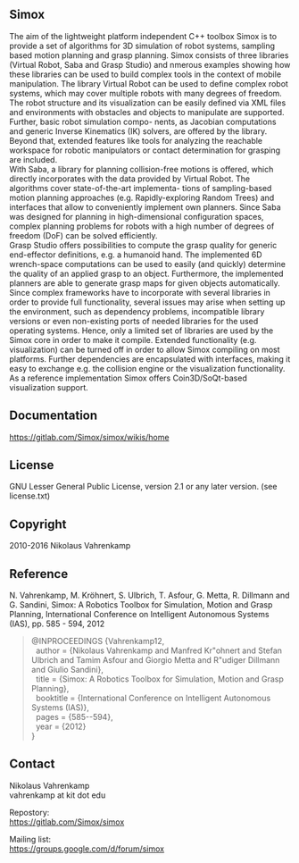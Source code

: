Simox
-----

The aim of the lightweight platform independent C++ toolbox Simox is to provide a set of algorithms for 3D simulation of robot systems, sampling based motion planning and grasp planning. Simox consists of three libraries (Virtual Robot, Saba and Grasp Studio) and nmerous examples showing how these libraries can be used to build complex tools in the
context of mobile manipulation. The library Virtual Robot can be used to define complex
robot systems, which may cover multiple robots with many degrees of freedom. The robot
structure and its visualization can be easily defined via XML files and environments with
obstacles and objects to manipulate are supported. Further, basic robot simulation compo-
nents, as Jacobian computations and generic Inverse Kinematics (IK) solvers, are offered by
the library. Beyond that, extended features like tools for analyzing the reachable workspace
for robotic manipulators or contact determination for grasping are included.  
With Saba, a library for planning collision-free motions is offered, which directly incorporates
with the data provided by Virtual Robot. The algorithms cover state-of-the-art implementa-
tions of sampling-based motion planning approaches (e.g. Rapidly-exploring Random Trees)
and interfaces that allow to conveniently implement own planners. Since Saba was designed
for planning in high-dimensional configuration spaces, complex planning problems for robots
with a high number of degrees of freedom (DoF) can be solved efficiently.  
Grasp Studio offers possibilities to compute the grasp quality for generic end-effector 
definitions, e.g. a humanoid hand. The implemented 6D wrench-space computations can be used
to easily (and quickly) determine the quality of an applied grasp to an object. Furthermore,
the implemented planners are able to generate grasp maps for given objects automatically.  
Since complex frameworks have to incorporate with several libraries in order to provide full
functionality, several issues may arise when setting up the environment, such as dependency
problems, incompatible library versions or even non-existing ports of needed libraries for the
used operating systems. Hence, only a limited set of libraries are used by the Simox core in
order to make it compile. Extended functionality (e.g. visualization) can be turned off in
order to allow Simox compiling on most platforms. Further dependencies are encapsulated
with interfaces, making it easy to exchange e.g. the collision engine or the visualization
functionality. As a reference implementation Simox offers Coin3D/SoQt-based visualization
support.

Documentation  
-------
https://gitlab.com/Simox/simox/wikis/home

License
-------
GNU Lesser General Public License, version 2.1 or any later version.
(see license.txt)

Copyright
---------
 2010-2016 Nikolaus Vahrenkamp
 
Reference
---------
N. Vahrenkamp, M. Kröhnert, S. Ulbrich, T. Asfour, G. Metta, R. Dillmann  and G. Sandini, Simox: A Robotics Toolbox for Simulation, Motion and Grasp Planning, International Conference on Intelligent Autonomous Systems (IAS), pp. 585 - 594, 2012

>@INPROCEEDINGS {Vahrenkamp12,  
>&nbsp;&nbsp;author = {Nikolaus Vahrenkamp and Manfred Kr\"ohnert and Stefan Ulbrich and Tamim Asfour and Giorgio Metta and R\"udiger Dillmann and Giulio Sandini},  
>&nbsp;&nbsp;title = {Simox: A Robotics Toolbox for Simulation, Motion and Grasp Planning},  
>&nbsp;&nbsp;booktitle = {International Conference on Intelligent Autonomous Systems (IAS)},  
>&nbsp;&nbsp;pages = {585--594},  
>&nbsp;&nbsp;year = {2012}  
>}


Contact
-------
Nikolaus Vahrenkamp  
vahrenkamp at kit dot edu

Repostory:  
https://gitlab.com/Simox/simox

Mailing list:  
https://groups.google.com/d/forum/simox


